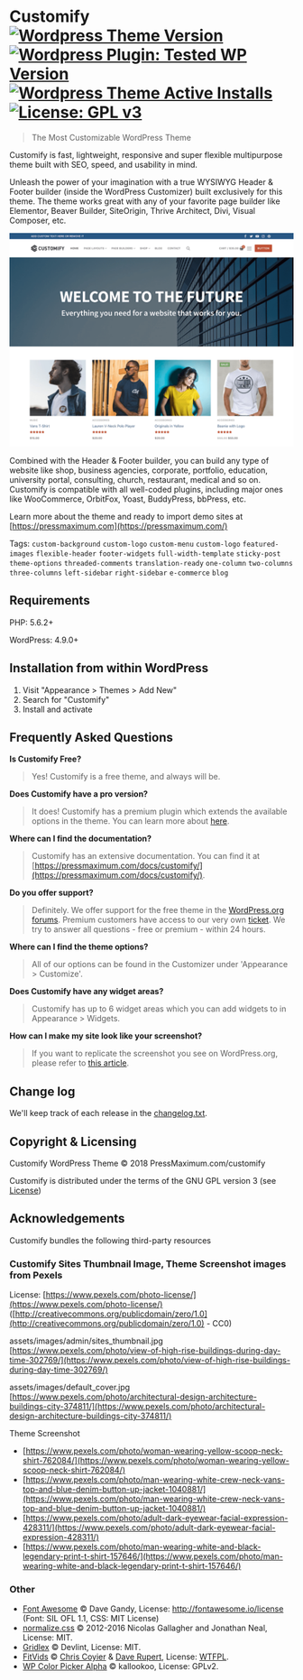 # Customify [![Wordpress Theme Version](https://img.shields.io/wordpress/theme/v/customify.svg)](https://wordpress.org/themes/customify) [![Wordpress Plugin: Tested WP Version](https://img.shields.io/wordpress/plugin/tested/:customify.svg)](https://wordpress.org/themes/customify) [![Wordpress Theme Active Installs](https://img.shields.io/wordpress/theme/installs/customify.svg)](https://wordpress.org/themes/customify/) [![License: GPL v3](https://img.shields.io/badge/License-GPL%20v3-blue.svg)](https://www.gnu.org/licenses/gpl-3.0)
>The Most Customizable WordPress Theme

Customify is fast, lightweight, responsive and super flexible multipurpose theme built with SEO, speed, and usability in mind. 

Unleash the power of your imagination with a true WYSIWYG Header & Footer builder (inside the WordPress Customizer) built exclusively for this theme. 
The theme works great with any of your favorite page builder like Elementor, Beaver Builder, SiteOrigin, Thrive Architect, Divi, Visual Composer, etc.

![Customify Screenshot](screenshot.png)

Combined with the Header & Footer builder, you can build any type of website like shop, business agencies, corporate, portfolio, education, university portal, consulting, church, restaurant, medical and so on.
Customify is compatible with all well-coded plugins, including major ones like WooCommerce, OrbitFox, Yoast, BuddyPress, bbPress, etc.

Learn more about the theme and ready to import demo sites at [https://pressmaximum.com](https://pressmaximum.com/)

Tags: `custom-background` `custom-logo` `custom-menu` `custom-logo` `featured-images` `flexible-header` `footer-widgets` `full-width-template` `sticky-post` `theme-options` `threaded-comments` `translation-ready` `one-column` `two-columns` `three-columns` `left-sidebar` `right-sidebar` `e-commerce` `blog`

## Requirements
PHP: 5.6.2+

WordPress: 4.9.0+

## Installation from within WordPress

 1. Visit "Appearance > Themes > Add New" 
 2. Search for "Customify"
 3. Install and activate

## Frequently Asked Questions

**Is Customify Free?**
>Yes! Customify is a free theme, and always will be.

**Does Customify have a pro version?**
> It does! Customify has a premium plugin which extends the available options in the theme. You can learn more about [here](https://pressmaximum.com/customify/pro-upgrade/).

**Where can I find the documentation?**
> Customify has an extensive documentation. You can find it at [https://pressmaximum.com/docs/customify/](https://pressmaximum.com/docs/customify/).

**Do you offer support?**
>Definitely. We offer support for the free theme in the [WordPress.org forums](https://wordpress.org/support/theme/customify).
Premium customers have access to our very own [ticket]([https://pressmaximum.com/contact](https://pressmaximum.com/contact)).
We try to answer all questions - free or premium - within 24 hours.

**Where can I find the theme options?**
>All of our options can be found in the Customizer under 'Appearance > Customize'.

**Does Customify have any widget areas?**
>Customify has up to 6 widget areas which you can add widgets to in Appearance > Widgets.

**How can I make my site look like your screenshot?**
>If you want to replicate the screenshot you see on WordPress.org, please refer to [this article](https://pressmaximum.com/docs/customify/).

## Change log
We'll keep track of each release in the [changelog.txt](changelog.txt).

## Copyright & Licensing

Customify WordPress Theme &copy; 2018 PressMaximum.com/customify

Customify is distributed under the terms of the GNU GPL version 3 (see [License](LICENSE.md))

## Acknowledgements
Customify bundles the following third-party resources
### Customify Sites Thumbnail Image, Theme Screenshot images from Pexels
License: [https://www.pexels.com/photo-license/](https://www.pexels.com/photo-license/) ([http://creativecommons.org/publicdomain/zero/1.0](http://creativecommons.org/publicdomain/zero/1.0) - CC0)

assets/images/admin/sites_thumbnail.jpg
[https://www.pexels.com/photo/view-of-high-rise-buildings-during-day-time-302769/](https://www.pexels.com/photo/view-of-high-rise-buildings-during-day-time-302769/)

assets/images/default_cover.jpg
[https://www.pexels.com/photo/architectural-design-architecture-buildings-city-374811/](https://www.pexels.com/photo/architectural-design-architecture-buildings-city-374811/)

Theme Screenshot
- [https://www.pexels.com/photo/woman-wearing-yellow-scoop-neck-shirt-762084/](https://www.pexels.com/photo/woman-wearing-yellow-scoop-neck-shirt-762084/)
- [https://www.pexels.com/photo/man-wearing-white-crew-neck-vans-top-and-blue-denim-button-up-jacket-1040881/](https://www.pexels.com/photo/man-wearing-white-crew-neck-vans-top-and-blue-denim-button-up-jacket-1040881/)
- [https://www.pexels.com/photo/adult-dark-eyewear-facial-expression-428311/](https://www.pexels.com/photo/adult-dark-eyewear-facial-expression-428311/)
- [https://www.pexels.com/photo/man-wearing-white-and-black-legendary-print-t-shirt-157646/](https://www.pexels.com/photo/man-wearing-white-and-black-legendary-print-t-shirt-157646/)
 
 ### Other
 
 - [Font Awesome](http://fontawesome.io) &copy; Dave Gandy, License: http://fontawesome.io/license (Font: SIL OFL 1.1, CSS: MIT License)
 - [normalize.css](https://necolas.github.io/normalize.css/) &copy; 2012-2016 Nicolas Gallagher and Jonathan Neal, License: MIT.
 - [Gridlex](https://github.com/devlint/gridlex) &copy; Devlint, License: MIT.
 - [FitVids](https://github.com/davatron5000/FitVids.js) &copy; [Chris Coyier](http://css-tricks.com) & [Dave Rupert](http://daverupert.com/), License: [WTFPL](http://sam.zoy.org/wtfpl/).
 - [WP Color Picker Alpha](https://github.com/kallookoo/wp-color-picker-alpha) &copy; kallookoo, License: GPLv2.
